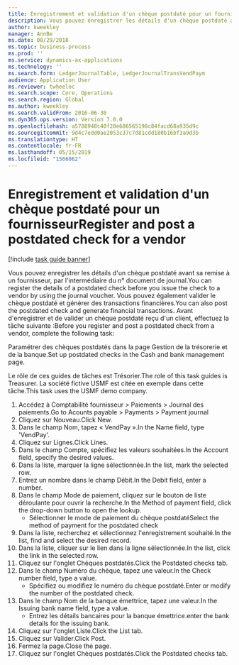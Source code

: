 ```yaml
---
title: Enregistrement et validation d'un chèque postdaté pour un fournisseur
description: Vous pouvez enregistrer les détails d'un chèque postdaté avant sa remise à un fournisseur, par l'intermédiaire du n° document de journal.
author: kweekley
manager: AnnBe
ms.date: 08/29/2018
ms.topic: business-process
ms.prod: ''
ms.service: dynamics-ax-applications
ms.technology: ''
ms.search.form: LedgerJournalTable, LedgerJournalTransVendPaym
audience: Application User
ms.reviewer: twheeloc
ms.search.scope: Core, Operations
ms.search.region: Global
ms.author: kweekley
ms.search.validFrom: 2016-06-30
ms.dyn365.ops.version: Version 7.0.0
ms.openlocfilehash: a5788948c40f20e686565198c84facd68a935d9c
ms.sourcegitcommit: 9d4c7edd0ae2053c37c7d81cdd180b16bf3a9d3b
ms.translationtype: HT
ms.contentlocale: fr-FR
ms.lasthandoff: 05/15/2019
ms.locfileid: "1566062"
---
```

# <a name="register-and-post-a-postdated-check-for-a-vendor"></a><span data-ttu-id="60e9a-103">Enregistrement et validation d'un chèque postdaté pour un fournisseur</span><span class="sxs-lookup"><span data-stu-id="60e9a-103">Register and post a postdated check for a vendor</span></span>

[!include [task guide banner](../../includes/task-guide-banner.md)]

<span data-ttu-id="60e9a-104">Vous pouvez enregistrer les détails d'un chèque postdaté avant sa remise à un fournisseur, par l'intermédiaire du n° document de journal.</span><span class="sxs-lookup"><span data-stu-id="60e9a-104">You can register the details of a postdated check before you issue the check to a vendor by using the journal voucher.</span></span> <span data-ttu-id="60e9a-105">Vous pouvez également valider le chèque postdaté et générer des transactions financières.</span><span class="sxs-lookup"><span data-stu-id="60e9a-105">You can also post the postdated check and generate financial transactions.</span></span> <span data-ttu-id="60e9a-106">Avant d'enregistrer et de valider un chèque postdaté reçu d'un client, effectuez la tâche suivante :</span><span class="sxs-lookup"><span data-stu-id="60e9a-106">Before you register and post a postdated check from a vendor, complete the following task:</span></span> 

<span data-ttu-id="60e9a-107">Paramétrer des chèques postdatés dans la page Gestion de la trésorerie et de la banque.</span><span class="sxs-lookup"><span data-stu-id="60e9a-107">Set up postdated checks in the Cash and bank management page.</span></span> 



<span data-ttu-id="60e9a-108">Le rôle de ces guides de tâches est Trésorier.</span><span class="sxs-lookup"><span data-stu-id="60e9a-108">The role of this task guides is Treasurer.</span></span> <span data-ttu-id="60e9a-109">La société fictive USMF est citée en exemple dans cette tâche.</span><span class="sxs-lookup"><span data-stu-id="60e9a-109">This task uses the USMF demo company.</span></span>

1. <span data-ttu-id="60e9a-110">Accédez à Comptabilité fournisseur > Paiements > Journal des paiements.</span><span class="sxs-lookup"><span data-stu-id="60e9a-110">Go to Acounts payable > Payments > Payment journal</span></span>
2. <span data-ttu-id="60e9a-111">Cliquez sur Nouveau.</span><span class="sxs-lookup"><span data-stu-id="60e9a-111">Click New.</span></span>
3. <span data-ttu-id="60e9a-112">Dans le champ Nom, tapez « VendPay ».</span><span class="sxs-lookup"><span data-stu-id="60e9a-112">In the Name field, type 'VendPay'.</span></span>
4. <span data-ttu-id="60e9a-113">Cliquez sur Lignes.</span><span class="sxs-lookup"><span data-stu-id="60e9a-113">Click Lines.</span></span>
5. <span data-ttu-id="60e9a-114">Dans le champ Compte, spécifiez les valeurs souhaitées.</span><span class="sxs-lookup"><span data-stu-id="60e9a-114">In the Account field, specify the desired values.</span></span>
6. <span data-ttu-id="60e9a-115">Dans la liste, marquer la ligne sélectionnée.</span><span class="sxs-lookup"><span data-stu-id="60e9a-115">In the list, mark the selected row.</span></span>
7. <span data-ttu-id="60e9a-116">Entrez un nombre dans le champ Débit.</span><span class="sxs-lookup"><span data-stu-id="60e9a-116">In the Debit field, enter a number.</span></span>
8. <span data-ttu-id="60e9a-117">Dans le champ Mode de paiement, cliquez sur le bouton de liste déroulante pour ouvrir la recherche.</span><span class="sxs-lookup"><span data-stu-id="60e9a-117">In the Method of payment field, click the drop-down button to open the lookup.</span></span>
    * <span data-ttu-id="60e9a-118">Sélectionner le mode de paiement du chèque postdaté</span><span class="sxs-lookup"><span data-stu-id="60e9a-118">Select the method of payment for the postdated check</span></span>  
9. <span data-ttu-id="60e9a-119">Dans la liste, recherchez et sélectionnez l'enregistrement souhaité.</span><span class="sxs-lookup"><span data-stu-id="60e9a-119">In the list, find and select the desired record.</span></span>
10. <span data-ttu-id="60e9a-120">Dans la liste, cliquer sur le lien dans la ligne sélectionnée.</span><span class="sxs-lookup"><span data-stu-id="60e9a-120">In the list, click the link in the selected row.</span></span>
11. <span data-ttu-id="60e9a-121">Cliquez sur l'onglet Chèques postdatés.</span><span class="sxs-lookup"><span data-stu-id="60e9a-121">Click the Postdated checks tab.</span></span>
12. <span data-ttu-id="60e9a-122">Dans le champ Numéro du chèque, tapez une valeur.</span><span class="sxs-lookup"><span data-stu-id="60e9a-122">In the Check number field, type a value.</span></span>
    * <span data-ttu-id="60e9a-123">Spécifiez ou modifiez le numéro du chèque postdaté.</span><span class="sxs-lookup"><span data-stu-id="60e9a-123">Enter or modify the number of the postdated check.</span></span>  
13. <span data-ttu-id="60e9a-124">Dans le champ Nom de la banque émettrice, tapez une valeur.</span><span class="sxs-lookup"><span data-stu-id="60e9a-124">In the Issuing bank name field, type a value.</span></span>
    * <span data-ttu-id="60e9a-125">Entrez les détails bancaires pour la banque émettrice.</span><span class="sxs-lookup"><span data-stu-id="60e9a-125">enter the bank details for the issuing bank.</span></span>  
14. <span data-ttu-id="60e9a-126">Cliquez sur l'onglet Liste.</span><span class="sxs-lookup"><span data-stu-id="60e9a-126">Click the List tab.</span></span>
15. <span data-ttu-id="60e9a-127">Cliquez sur Valider.</span><span class="sxs-lookup"><span data-stu-id="60e9a-127">Click Post.</span></span>
16. <span data-ttu-id="60e9a-128">Fermez la page.</span><span class="sxs-lookup"><span data-stu-id="60e9a-128">Close the page.</span></span>
17. <span data-ttu-id="60e9a-129">Cliquez sur l'onglet Chèques postdatés.</span><span class="sxs-lookup"><span data-stu-id="60e9a-129">Click the Postdated checks tab.</span></span>

